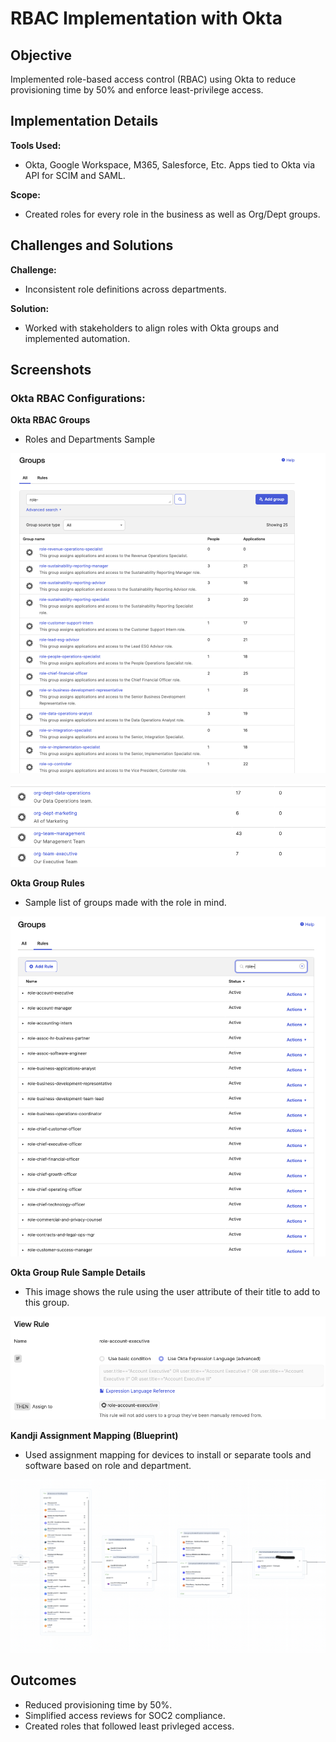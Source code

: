 # RBAC Implementation with Okta

## Objective
Implemented role-based access control (RBAC) using Okta to reduce provisioning time by 50% and enforce least-privilege access.

## Implementation Details
**Tools Used:** 
- Okta, Google Workspace, M365, Salesforce, Etc. Apps tied to Okta via API for SCIM and SAML.

**Scope:** 
- Created roles for every role in the business as well as Org/Dept groups.

## Challenges and Solutions
**Challenge:** 
- Inconsistent role definitions across departments.

**Solution:** 
- Worked with stakeholders to align roles with Okta groups and implemented automation.

## Screenshots

### Okta RBAC Configurations:

**Okta RBAC Groups**
- Roles and Departments Sample

![Okta RBAC Groups](Images_RBAC/rbac-okta-groups.png)

![Okta RBAC Dept Groups](Images_RBAC/rbac-okta-dept-groups.png)

**Okta Group Rules**
- Sample list of groups made with the role in mind.

![Okta RBAC Group Rules](Images_RBAC/rbac-okta-group-rules.png)

**Okta Group Rule Sample Details**
- This image shows the rule using the user attribute of their title to add to this group.

![Okta RBAC Group Rule Details](Images_RBAC/rbac-okta-group-rule-details.png)

**Kandji Assignment Mapping (Blueprint)**
- Used assignment mapping for devices to install or separate tools and software based on role and department.

![Kandji Assignment Map](Images_RBAC/kandji-assignment-map.png)

## Outcomes
- Reduced provisioning time by 50%.
- Simplified access reviews for SOC2 compliance.
- Created roles that followed least privleged access.


